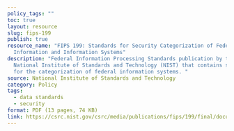 ```yaml
---
policy_tags: ""
toc: true
layout: resource
slug: fips-199
publish: true
resource_name: "FIPS 199: Standards for Security Categorization of Federal
  Information and Information Systems"
description: "Federal Information Processing Standards publication by the
  National Institute of Standards and Technology (NIST) that contains standards
  for the categorization of federal information systems. "
source: National Institute of Standards and Technology
category: Policy
tags:
  - data standards
  - security
format: PDF (13 pages, 74 KB)
link: https://csrc.nist.gov/csrc/media/publications/fips/199/final/documents/fips-pub-199-final.pdf
---
```

